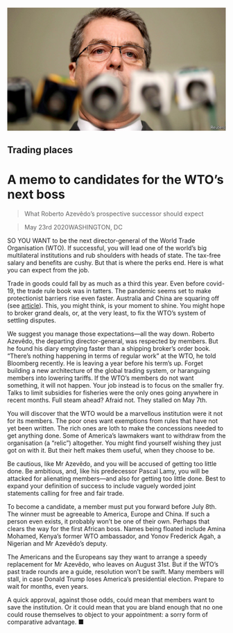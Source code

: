 ![](./images/20200523_FNP001_0.jpg)

## Trading places

# A memo to candidates for the WTO’s next boss

> What Roberto Azevêdo’s prospective successor should expect

> May 23rd 2020WASHINGTON, DC

SO YOU WANT to be the next director-general of the World Trade Organisation (WTO). If successful, you will lead one of the world’s big multilateral institutions and rub shoulders with heads of state. The tax-free salary and benefits are cushy. But that is where the perks end. Here is what you can expect from the job.

Trade in goods could fall by as much as a third this year. Even before covid-19, the trade rule book was in tatters. The pandemic seems set to make protectionist barriers rise even faster. Australia and China are squaring off (see [article](https://www.economist.com//asia/2020/05/21/china-punishes-australia-for-promoting-an-inquiry-into-covid-19)). This, you might think, is your moment to shine. You might hope to broker grand deals, or, at the very least, to fix the WTO’s system of settling disputes.

We suggest you manage those expectations—all the way down. Roberto Azevêdo, the departing director-general, was respected by members. But he found his diary emptying faster than a shipping broker’s order book. “There’s nothing happening in terms of regular work” at the WTO, he told Bloomberg recently. He is leaving a year before his term’s up. Forget building a new architecture of the global trading system, or haranguing members into lowering tariffs. If the WTO’s members do not want something, it will not happen. Your job instead is to focus on the smaller fry. Talks to limit subsidies for fisheries were the only ones going anywhere in recent months. Full steam ahead? Afraid not. They stalled on May 7th.

You will discover that the WTO would be a marvellous institution were it not for its members. The poor ones want exemptions from rules that have not yet been written. The rich ones are loth to make the concessions needed to get anything done. Some of America’s lawmakers want to withdraw from the organisation (a “relic”) altogether. You might find yourself wishing they just got on with it. But their heft makes them useful, when they choose to be.

Be cautious, like Mr Azevêdo, and you will be accused of getting too little done. Be ambitious, and, like his predecessor Pascal Lamy, you will be attacked for alienating members—and also for getting too little done. Best to expand your definition of success to include vaguely worded joint statements calling for free and fair trade.

To become a candidate, a member must put you forward before July 8th. The winner must be agreeable to America, Europe and China. If such a person even exists, it probably won’t be one of their own. Perhaps that clears the way for the first African boss. Names being floated include Amina Mohamed, Kenya’s former WTO ambassador, and Yonov Frederick Agah, a Nigerian and Mr Azevêdo’s deputy.

The Americans and the Europeans say they want to arrange a speedy replacement for Mr Azevêdo, who leaves on August 31st. But if the WTO’s past trade rounds are a guide, resolution won’t be swift. Many members will stall, in case Donald Trump loses America’s presidential election. Prepare to wait for months, even years.

A quick approval, against those odds, could mean that members want to save the institution. Or it could mean that you are bland enough that no one could rouse themselves to object to your appointment: a sorry form of comparative advantage. ■